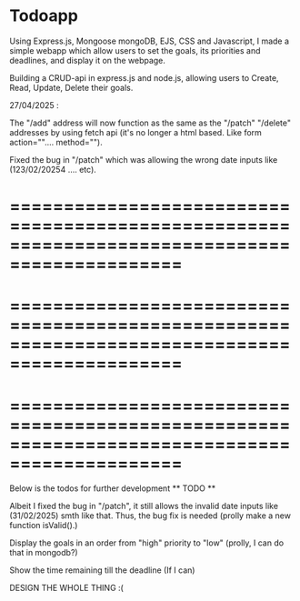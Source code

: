 # Todoapp

Using Express.js, Mongoose mongoDB, EJS, CSS and Javascript, I made a simple webapp which allow users to set the goals, its priorities and deadlines, and display it on the webpage. 

Building a CRUD-api in express.js and node.js, allowing users to Create, Read, Update, Delete their goals.

27/04/2025 : 

The "/add" address will now function as the same as the "/patch" "/delete" addresses by using fetch api (it's no longer a html based. Like form action="".... method="").

Fixed the bug in "/patch" which was allowing the wrong date inputs like (123/02/20254 .... etc).

==============================================================================================
==============================================================================================
==============================================================================================
==============================================================================================
==============================================================================================
==============================================================================================

Below is the todos for further development
** TODO **

Albeit I fixed the bug in "/patch", it still allows the invalid date inputs like (31/02/2025) smth like that. Thus, the bug fix is needed (prolly make a new function isValid().)

Display the goals in an order from "high" priority to "low" (prolly, I can do that in mongodb?)

Show the time remaining till the deadline (If I can)


DESIGN THE WHOLE THING :(
